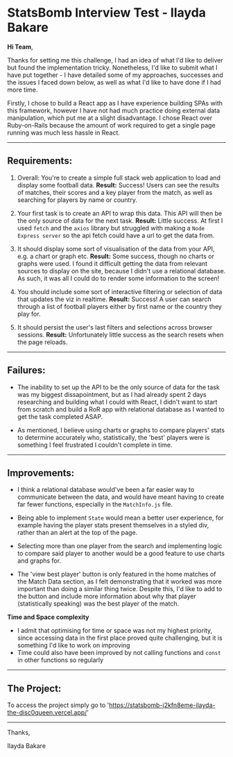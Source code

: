 # StatsBomb Interview Test - Ilayda Bakare

**Hi Team**,

Thanks for setting me this challenge, I had an idea of what I'd like to deliver
but found the implementation tricky. Nonetheless, I'd like to submit what I have
put together - I have detailed some of my approaches, successes and the issues I
faced down below, as well as what I'd like to have done if I had more time.

Firstly, I chose to build a React app as I have experience building SPAs with
this framework, however I have not had much practice doing external data manipulation,
which put me at a slight disadvantage. I chose React over Ruby-on-Rails because
the amount of work required to get a single page running was much less hassle
in React.

-------------------------

## Requirements:
1. Overall: You're to create a simple full stack web application to load and
display some football data.
**Result:** Success! Users can see the results of matches, their scores and
a key player from the match, as well as searching for players by name or country.

2. Your first task is to create an API to wrap this data. This API will then be
the only source of data for the next task.
**Result:** Little success. At first I used `fetch` and the `axios` library but
struggled with making a `Node Express server` so the api fetch could have a url
to get the data from.

3. It should display some sort of visualisation of the data from your
API, e.g. a chart or graph etc.
**Result:** Some success, though no charts or graphs were used. I found it difficult
getting the data from relevant sources to display on the site, because I didn't
use a relational database. As such, it was all I could do to render some information
to the screen!

4. You should include some sort of interactive filtering or selection
of data that updates the viz in realtime.
**Result:** Success! A user can search through a list of football players either
by first name or the country they play for.

5. It should persist the user's last filters and selections across
browser sessions.
**Result:** Unfortunately little success as the search resets when the page reloads.

--------------------

## Failures:

- The inability to set up the API to be the only source of data for the task was
my biggest dissapointment, but as I had already spent 2 days researching and
building what I could with React, I didn't want to start from scratch and build a
RoR app with relational database as I wanted to get the task completed ASAP.

- As mentioned, I believe using charts or graphs to compare players' stats to
determine accurately who, statistically, the 'best' players were is something I
feel frustrated I couldn't complete in time.

-----------

## Improvements:

- I think a relational database would've been a far easier way to communicate
between the data, and would have meant having to create far fewer functions, especially
in the `MatchInfo.js` file.

- Being able to implement `State` would mean a better user experience, for example
having the player stats present themselves in a styled div, rather than an alert
at the top of the page.

- Selecting more than one player from the search and implementing logic to compare
said player to another would be a good feature to use charts and graphs for.

- The 'view best player' button is only featured in the home matches of the Match
Data section, as I felt demonstrating that it worked was more important than doing
a similar thing twice. Despite this, I'd like to add to the button and include
more information about why that player (statistically speaking) was the best
player of the match.


**Time and Space complexity**
- I admit that optimising for time or space was not my highest priority, since
accessing data in the first place proved quite challenging, but it is something
I'd like to work on improving
- Time could also have been improved by not calling functions and `const` in other
functions so regularly

------------------------

## The Project:

To access the project simply go to 'https://statsbomb-j2kfn8eme-ilayda-the-disc0queen.vercel.app/'


------------------------

Thanks,

Ilayda Bakare
